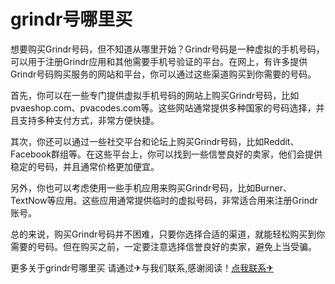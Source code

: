 # grindr号哪里买

想要购买Grindr号码，但不知道从哪里开始？Grindr号码是一种虚拟的手机号码，可以用于注册Grindr应用和其他需要手机号验证的平台。在网上，有许多提供Grindr号码购买服务的网站和平台，你可以通过这些渠道购买到你需要的号码。

首先，你可以在一些专门提供虚拟手机号码的网站上购买Grindr号码，比如pvaeshop.com、pvacodes.com等。这些网站通常提供多种国家的号码选择，并且支持多种支付方式，非常方便快捷。

其次，你还可以通过一些社交平台和论坛上购买Grindr号码，比如Reddit、Facebook群组等。在这些平台上，你可以找到一些信誉良好的卖家，他们会提供稳定的号码，并且通常价格更加便宜。

另外，你也可以考虑使用一些手机应用来购买Grindr号码，比如Burner、TextNow等应用。这些应用通常提供临时的虚拟号码，非常适合用来注册Grindr账号。

总的来说，购买Grindr号码并不困难，只要你选择合适的渠道，就能轻松购买到你需要的号码。但在购买之前，一定要注意选择信誉良好的卖家，避免上当受骗。

更多关于grindr号哪里买 请通过✈与我们联系,感谢阅读！[点我联系✈](https://www.G208.com)